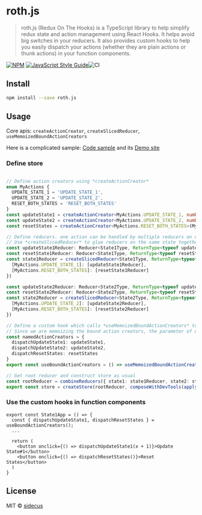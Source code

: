 # roth.js

> roth.js (Redux On The Hooks) is a TypeScript library to help simplify redux state and action management using React Hooks.
> It helps avoid big switches in your reducers. It also provides custom hooks to help you easily dispatch your actions (whether they are plain actions or thunk actions) in your function components.

[![NPM](https://img.shields.io/npm/v/roth.js.svg)](https://www.npmjs.com/package/roth.js) [![JavaScript Style Guide](https://img.shields.io/badge/code_style-standard-brightgreen.svg)](https://standardjs.com)![CI](https://github.com/sidecus/roth.js/workflows/CI/badge.svg?branch=master)

## Install

```bash
npm install --save roth.js
```

## Usage
Core apis: ```createActionCreator```, ```createSlicedReducer```, ```useMemoizedBoundActionCreators```

Here is a complicated sample: [Code sample](https://github.com/sidecus/reactstudy/tree/master/src/ReduxHooks) and its [Demo site](https://sidecus.github.io/reactstudy/)

### Define store
```typescript

// Define action creators using *createActionCreator*
enum MyActions {
  UPDATE_STATE_1 = 'UPDATE_STATE_1',
  UPDATE_STATE_2 = 'UPDATE_STATE_2',
  RESET_BOTH_STATES = 'RESET_BOTH_STATES'
}
const updateState1 = createActionCreator<MyActions.UPDATE_STATE_1, number>(MyActions.UPDATE_STATE_1)
const updateState2 = createActionCreator<MyActions.UPDATE_STATE_2, number>(MyActions.UPDATE_STATE_2)
const resetStates = createActionCreator<MyActions.RESET_BOTH_STATES>(MyActions.RESET_BOTH_STATES)

// Define reducers. one action can be handled by multiple reducers on different state slices.
// Use *createSlicedReducer* to glue reducers on the same state together without using switch statements
const updateState1Reducer: Reducer<State1Type, ReturnType<typeof updateState1>> = (state, action) => {...}
const resetState1Reducer: Reducer<State1Type, ReturnType<typeof resetStates>> = (state, action) => {...}
const state1Reducer = createSlicedReducer<State1Type, ReturnType<typeof updateState1> | ReturnType<typeof resetStates>>(DefaultState1, {
  [MyActions.UPDATE_STATE_1]: [updateState1Reducer],
  [MyActions.RESET_BOTH_STATES]: [resetState1Reducer]
})

const updateState2Reducer: Reducer<State2Type, ReturnType<typeof updateState2>> = (state, action) => {...}
const resetState2Reducer: Reducer<State2Type, ReturnType<typeof resetStates>> = (state, action) => {...}
const state2Reducer = createSlicedReducer<State2Type, ReturnType<typeof updateState2> | ReturnType<typeof resetStates>>(DefaultState2, {
  [MyActions.UPDATE_STATE_2]: [updateState2Reducer],
  [MyActions.RESET_BOTH_STATES]: [resetState2Reducer]
})

// Define a custom hook which calls *useMemoizedBoundActionCreators* to expose named bound action creators.
// Since we are memoizing the bound action creators, the parameter of useMemoizedBoundActionCreators is defined as a global const.
const namedActionCreators = {
  dispatchUpdateState1: updateState1,
  dispatchUpdateState2: updateState2,
  dispatchResetStates: resetStates
}
export const useBoundActionCreators = () => useMemoizedBoundActionCreators(namedActionCreators)

// Get root reducer and construct store as usual
const rootReducer = combineReducers({ state1: state1Reducer, state2: state2Reducer})
export const store = createStore(rootReducer, composeWithDevTools(applyMiddleware(thunk)))

```

### Use the custom hooks in function components
```tsx
export const State1App = () => {
  const { dispatchUpdateState1, dispatchResetStates } = useBoundActionCreators();
  ...

  return (
    <button onclick={() => dispatchUpdateState1(x + 1)}>Update State#1</button>
    <button onclick={() => dispatchResetStates()}>Reset States</button>
  )
}

```

## License

MIT © [sidecus](https://github.com/sidecus)
